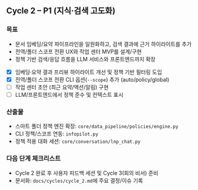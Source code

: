 ## Cycle 2 – P1 (지식·검색 고도화)

### 목표
- 문서 임베딩/요약 파이프라인을 일원화하고, 검색 결과에 근거 하이라이트를 추가
- 전역/폴더 스코프 전환 UX와 작업 센터 MVP를 설계/구현
- 정책 기반 검색/응답 흐름을 LLM 서비스와 프론트엔드까지 확장

- [x] 임베딩·요약 결과 프리뷰 하이라이트 개선 및 정책 기반 필터링 도입
- [x] 전역/폴더 스코프 전환 CLI 옵션(`--scope`) 추가 (auto/policy/global)
- [ ] 작업 센터 초안 (최근 요약/액션/알림) 구현
- [ ] LLM/프론트엔드에서 정책 준수 및 컨텍스트 표시

### 산출물
- 스마트 폴더 정책 엔진 확장: `core/data_pipeline/policies/engine.py`
- CLI 정책/스코프 연동: `infopilot.py`
- 정책 적용 대화 세션: `core/conversation/lnp_chat.py`

### 다음 단계 체크리스트
- Cycle 2 완료 후 사용자 피드백 세션 및 Cycle 3(회의 비서) 준비
- 문서화: `docs/cycles/cycle_2.md`에 주요 결정/이슈 기록
